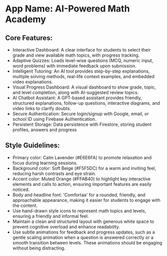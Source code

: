 # **App Name**: AI-Powered Math Academy

## Core Features:

- Interactive Dashboard: A clear interface for students to select their grade and view available math topics, with progress tracking.
- Adaptive Quizzes: Loads level-wise questions (MCQ, numeric input, word problems) with immediate feedback upon submission.
- Intelligent Tutoring: An AI tool provides step-by-step explanations, multiple solving methods, real-life context examples, and embedded video explanations.
- Visual Progress Dashboard: A visual dashboard to show grade, topic, and level completion, along with AI-suggested review topics.
- AI Chatbot Assistant: A GPT-based assistant provides friendly, structured explanations, follow-up questions, interactive diagrams, and video links to clarify doubts.
- Secure Authentication: Secure login/signup with Google, email, or school ID using Firebase Authentication.
- Persistent Storage: Data persistence with Firestore, storing student profiles, answers and progress

## Style Guidelines:

- Primary color: Calm Lavender (#E6E6FA) to promote relaxation and focus during learning sessions.
- Background color: Soft Beige (#F5F5DC) for a warm and inviting feel, reducing harsh contrasts and eye strain.
- Accent color: Muted Orange (#FFAB40) to highlight key interactive elements and calls to action, ensuring important features are easily noticed.
- Body and headline font: 'Comfortaa' for a rounded, friendly, and approachable appearance, making it easier for students to engage with the content.
- Use hand-drawn style icons to represent math topics and levels, ensuring a friendly and informal feel.
- Maintain a clean and structured layout with generous white space to prevent cognitive overload and enhance readability.
- Use subtle animations for feedback and progress updates, such as a gentle scaling animation when a question is answered correctly or a smooth transition between levels. These animations should be engaging without being distracting.